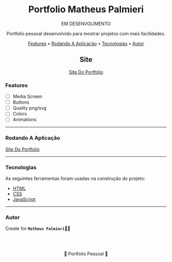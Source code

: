 <!-- Título -->

<h1 align="center">Portfolio Matheus Palmieri</h1>

<p align="center">EM DESENVOLIMENTO</p>

<!-- Descrição -->

<p align="center">Portfolio pessoal desenvolvido para mostrar projetos com mais facilidades.</p>

<!-- Súmario -->

<p align="center">
 <a href="#features">Features</a> •
 <a href="#rodando-a-aplicação">Rodando A Aplicação</a> •
 <a href="#tecnologias">Tecnologias</a> •
 <a href="#autor">Autor</a>
</p>

<!-- Site -->

<h2 align="center">Site</h2>

<p align="center">
 <a href="https://matheuspalmieri.github.io/Portfolio/">Site Do Portfolio</a>
</p>

<!-- Atualizações -->

### Features

- [ ] Media Screen
- [ ] Buttons
- [ ] Quality png/svg
- [ ] Colors
- [ ] Animations

---

### Rodando A Aplicação

<a href="https://matheuspalmieri.github.io/Portfolio/">Site Do Portfolio</a>

---

### Tecnologias

As seguintes ferramentas foram usadas na construção do projeto:

- [HTML](https://html.com/)
- [CSS](https://html.com/css/)
- [JavaScript](https://javascript.com/)

---

### Autor

Create for <b>`Matheus Palmieri`</b>👨‍💻

<br>
<br>

<p align="center">🎉 Portfolio Pessoal 🚀</p>

